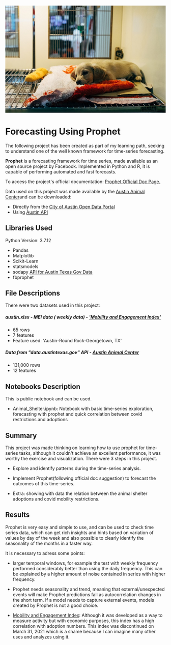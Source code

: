 

<p align="center">
    <img src="image.jpg" alt>
</p>

# Forecasting Using Prophet


The following project has been created as part of my learning path, seeking to understand one of the well known framework for time-series forecasting.

**Prophet** is a forecasting framework for time series, made available as an open source project by Facebook. Implemented in Python and R, it is capable of performing automated and fast forecasts.

To access the project's official documentation: [Prophet Official Doc Page.](https://facebook.github.io/prophet/)

Data used on this project was made available by the [Austin Animal Center](http://www.austintexas.gov/content/austin-animal-center)and can be downloaded: 
- Directly from the [City of Austin Open Data Portal](https://data.austintexas.gov/Health-and-Community-Services/Austin-Animal-Center-Outcomes/9t4d-g238)
- Using [Austin API](https://dev.socrata.com/foundry/data.austintexas.gov/9t4d-g238)


## Libraries Used

Python Version: 3.7.12 

- Pandas
- Matplotlib
- Scikit-Learn
- statsmodels
- sodapy [API for Austin Texas Gov Data](https://dev.socrata.com/foundry/data.austintexas.gov/9t4d-g238)
- fbprophet

## File Descriptions
There were two datasets used in this project: 

##### austin.xlsx -  MEI data ( weekly data) - ['Mobility and Engagement Index'](https://www.dallasfed.org/research/mei)
- 65 rows
- 7 features
- Feature used: 'Austin-Round Rock-Georgetown, TX'

##### Data from "data.austintexas.gov" API - [Austin Animal Center](http://www.austintexas.gov/content/austin-animal-center)
- 131,000 rows
- 12 features


## Notebooks Description
This is public notebook and can be used.
- Animal_Shelter.ipynb: Notebook with basic time-series exploration, forecasting with prophet and quick correlation between covid restrictions and adoptions 


## Summary
This project was made thinking on learning how to use prophet for time-series tasks, although it couldn't achieve an excellent performance, it was worthy the exercise and visualization. There were 3 steps in this project.

- Explore and identify patterns during the time-series analysis.

- Implement Prophet(following official doc suggestion) to forecast the outcomes of this time-series.

- Extra: showing with data the relation between the animal shelter adoptions and covid mobility restrictions.

## Results
Prophet is very easy and simple to use, and can be used to check time series data, which can get rich insights and hints based on variation of values by day of the week and also possible to clearly identify the seasonality of the months in a faster way.

It is necessary to adress some points:

- larger temporal windows, for example the test with weekly frequency performed considerably better than using the daily frequency. This can be explained by a higher amount of noise contained in series with higher frequency.

- Prophet needs seasonality and trend, meaning that external/unexpected events will make Prophet predictions fail as autocorrelation changes in the short term. If a model needs to capture external events, models created by Prophet is not a good choice.

- [Mobility and Engagement Index](https://www.dallasfed.org/research/mei): Although it was developed as a way to measure activity but with economic purposes, this index has a high correlation with adoption numbers. This index was discontinued on March 31, 2021 which is a shame because I can imagine many other uses and analyzes using it.
